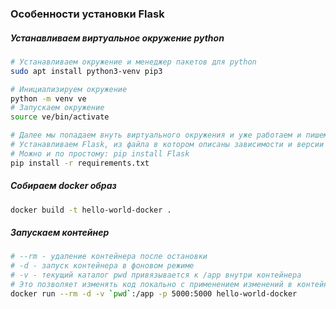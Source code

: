 ### Особенности установки Flask

##### Устанавливаем виртуальное окружение python
```bash
# Устанавливаем окружение и менеджер пакетов для python
sudo apt install python3-venv pip3

# Инициализируем окружение
python -m venv ve
# Запускаем окружение
source ve/bin/activate

# Далее мы попадаем внуть виртуального окружения и уже работаем и пишем команды в нем
# Устанавливаем Flask, из файла в котором описаны зависимости и версии
# Можно и по простому: pip install Flask
pip install -r requirements.txt
```

##### Собираем docker образ
```bash
docker build -t hello-world-docker .
```

##### Запускаем контейнер
```bash
# --rm - удаление контейнера после остановки
# -d - запуск контейнера в фоновом режиме
# -v - текущий каталог pwd привязывается к /app внутри контейнера
# Это позволяет изменять код локально с применением изменений в контейнере
docker run --rm -d -v `pwd`:/app -p 5000:5000 hello-world-docker
```